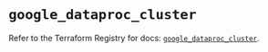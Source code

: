 # `google_dataproc_cluster`

Refer to the Terraform Registry for docs: [`google_dataproc_cluster`](https://registry.terraform.io/providers/hashicorp/google/6.50.0/docs/resources/dataproc_cluster).
